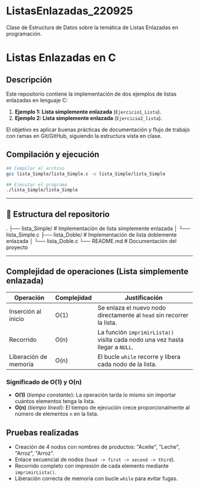 # ListasEnlazadas_220925
Clase de Estructura de Datos sobre la temática de Listas Enlazadas en programación.

# Listas Enlazadas en C

##  Descripción
Este repositorio contiene la implementación de dos ejemplos de listas enlazadas en lenguaje C:
1. **Ejemplo 1: Lista simplemente enlazada** (`Ejercicio1_Lista`).
2. **Ejemplo 2: Lista simplemente enlazada** (`Ejercicio2_lista`).

El objetivo es aplicar buenas prácticas de documentación y flujo de trabajo con ramas en Git/GitHub, siguiendo la estructura vista en clase.

## Compilación y ejecución
```bash
## Compilar el archivo
gcc lista_Simple/lista_Simple.c -o lista_Simple/lista_Simple

## Ejecutar el programa
./lista_Simple/lista_Simple
```

---

## 📂 Estructura del repositorio
.
├── lista_Simple/        # Implementación de lista simplemente enlazada
│   └── lista_Simple.c
├── lista_Doble/         # Implementación de lista doblemente enlazada
│   └── lista_Doble.c
└── README.md            # Documentación del proyecto


---

## Complejidad de operaciones (Lista simplemente enlazada)

|       Operación       | Complejidad | Justificación                                                                |
|-----------------------|-------------|------------------------------------------------------------------------------|
| Inserción al inicio   | O(1)        | Se enlaza el nuevo nodo directamente al `head` sin recorrer la lista.        |
| Recorrido             | O(n)        | La función `imprimirLista()` visita cada nodo una vez hasta llegar a `NULL`. |
| Liberación de memoria | O(n)        | El bucle `while` recorre y libera cada nodo de la lista.                     |

### Significado de O(1) y O(n)
- **O(1)** (*tiempo constante*): La operación tarda lo mismo sin importar cuántos elementos tenga la lista.  
- **O(n)** (*tiempo lineal*): El tiempo de ejecución crece proporcionalmente al número de elementos `n` en la lista.  

## Pruebas realizadas

- Creación de 4 nodos con nombres de productos: "Aceite", "Leche", "Arroz", "Arroz".
- Enlace secuencial de nodos (`head -> first -> second -> third`).
- Recorrido completo con impresión de cada elemento mediante `imprimirLista()`.
- Liberación correcta de memoria con bucle `while` para evitar fugas.
